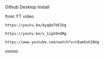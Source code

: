 Github Desktop Install


from YT video
```vid
https://youtu.be/8yqQeTbFZUg
```


```vid
https://youtu.be/v_1iqtOnUMg
```

```vid
https://www.youtube.com/watch?v=tEwmIoU1NUg
```
















ooooo